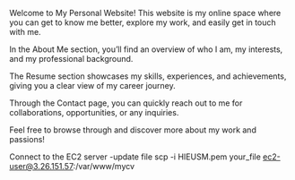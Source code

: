 Welcome to My Personal Website!
This website is my online space where you can get to know me better, explore my work, and easily get in touch with me.

In the About Me section, you’ll find an overview of who I am, my interests, and my professional background.

The Resume section showcases my skills, experiences, and achievements, giving you a clear view of my career journey.

Through the Contact page, you can quickly reach out to me for collaborations, opportunities, or any inquiries.

Feel free to browse through and discover more about my work and passions!

Connect to the EC2 server
-update file scp -i HIEUSM.pem your_file ec2-user@3.26.151.57:/var/www/mycv
